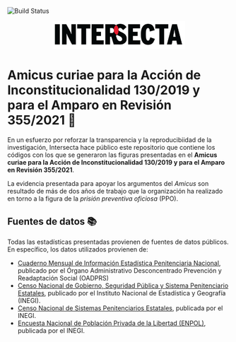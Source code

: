 ![Build Status](https://img.shields.io/github/stars/IntersectaOrg/amicus_scjn_ppo)

<p align="center">
<img src = "logo.jpg" alt="foo" width="300">
</p> 


# Amicus curiae para la Acción de Inconstitucionalidad 130/2019 y para el Amparo en Revisión 355/2021 :scroll:

En un esfuerzo por reforzar la transparencia y la reproducibiidad de la investigación, Intersecta hace público este repositorio que contiene los códigos con los que se generaron las figuras presentadas en el **Amicus curiae para la Acción de Inconstitucionalidad 130/2019 y para el Amparo en Revisión 355/2021**. 

La evidencia presentada para apoyar los argumentos del *Amicus* son resultado de más de dos años de trabajo que la organización ha realizado en torno a la figura de la _prisión preventiva oficiosa_ (PPO). 

## Fuentes de datos :books:
Todas las estadísticas presentadas provienen de fuentes de datos públicos. En específico, los datos utilizados provienen de: 
- [Cuaderno Mensual de Información Estadística Penitenciaria Nacional](https://www.gob.mx/prevencionyreadaptacion/documentos/cuaderno-mensual-de-informacion-estadistica-penitenciaria-nacional?idiom=es), publicado por el Órgano Administrativo Desconcentrado Prevención y Readaptación Social (OADPRS) 
- [Censo Nacional de Gobierno, Seguridad Pública y Sistema Penitenciario Estatales](https://www.inegi.org.mx/programas/cngspspe/2020/#Tabulados), publicado por el Instituto Nacional de Estadística y Geografía (INEGI). 
- [Censo Nacional de Sistemas Penitenciarios Estatales](https://www.inegi.org.mx/programas/cnsipee/2021/), publicada por el INEGI. 
- [Encuesta Nacional de Población Privada de la Libertad (ENPOL)](https://www.inegi.org.mx/programas/enpol/2021/), publicada por el INEGI. 




